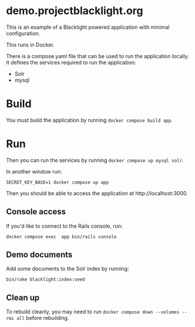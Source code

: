 # demo.projectblacklight.org

This is an example of a Blacklight powered application with minimal configuration.

This runs in Docker.

There is a compose.yaml file that can be used to run the application locally. It defines the services required to run the application:
* Solr
* mysql

# Build
You must build the application by running `docker compose build app`.

# Run
Then you can run the services by running `docker compose up mysql solr`.

In another window run:

`SECRET_KEY_BASE=1 docker compose up app`

Then you should be able to access the application at http://localhost:3000.

## Console access
If you'd like to connect to the Rails console, run:

`docker compose exec  app bin/rails console`


## Demo documents

Add some documents to the Solr index by running:
```
bin/rake blacklight:index:seed
```

## Clean up
To rebuild cleanly, you may need to run `docker compose down --volumes --rmi all` before rebuilding.
